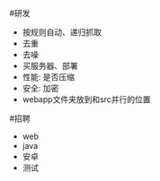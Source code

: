 #研发
* 按规则自动、递归抓取
* 去重
* 去噪
* 买服务器、部署
* 性能: 是否压缩
* 安全: 加密
* webapp文件夹放到和src并行的位置

#招聘
* web
* java
* 安卓
* 测试